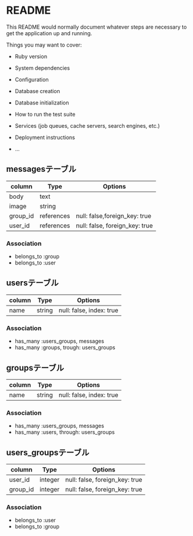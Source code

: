 # README

This README would normally document whatever steps are necessary to get the
application up and running.

Things you may want to cover:

* Ruby version

* System dependencies

* Configuration

* Database creation

* Database initialization

* How to run the test suite

* Services (job queues, cache servers, search engines, etc.)

* Deployment instructions

* ...

## messagesテーブル
|column|Type|Options|
|------|----|-------|
|body|text|
|image|string|
|group_id|references|null: false,foreign_key: true|
|user_id|references|null: false, foreign_key: true|
### Association
- belongs_to :group
- belongs_to :user

## usersテーブル
|column|Type|Options|
|------|----|-------|
|name|string|null: false, index: true|
### Association
- has_many :users_groups, messages
- has_many :groups, trough: users_groups

## groupsテーブル
|column|Type|Options|
|------|----|-------|
|name|string|null: false, index: true|
### Association
- has_many :users_groups, messages
- has_many :users, through: users_groups

## users_groupsテーブル
|column|Type|Options|
|------|----|-------|
|user_id|integer|null: false, foreign_key: true|
|group_id|integer|null: false, foreign_key: true|
### Association
- belongs_to :user
- belongs_to :group